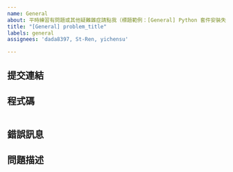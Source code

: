 ```yaml
---
name: General
about: 平時練習有問題或其他疑難雜症請點我（標題範例：[General] Python 套件安裝失敗）
title: "[General] problem_title"
labels: general
assignees: 'dada8397, St-Ren, yichensu'

---
```


## 提交連結

<!--
在批改系統上作答的同學請填寫提交連結，若無則請留空。
-->

## 程式碼

<!--
請填入你的程式碼並注意縮排。
請勿上傳螢幕截圖！
-->

```python

```

## 錯誤訊息

<!-- 若有錯誤訊息請提供截圖，若無則請留空。 -->

## 問題描述

<!-- 請盡量完整地敘述你的問題。 -->

